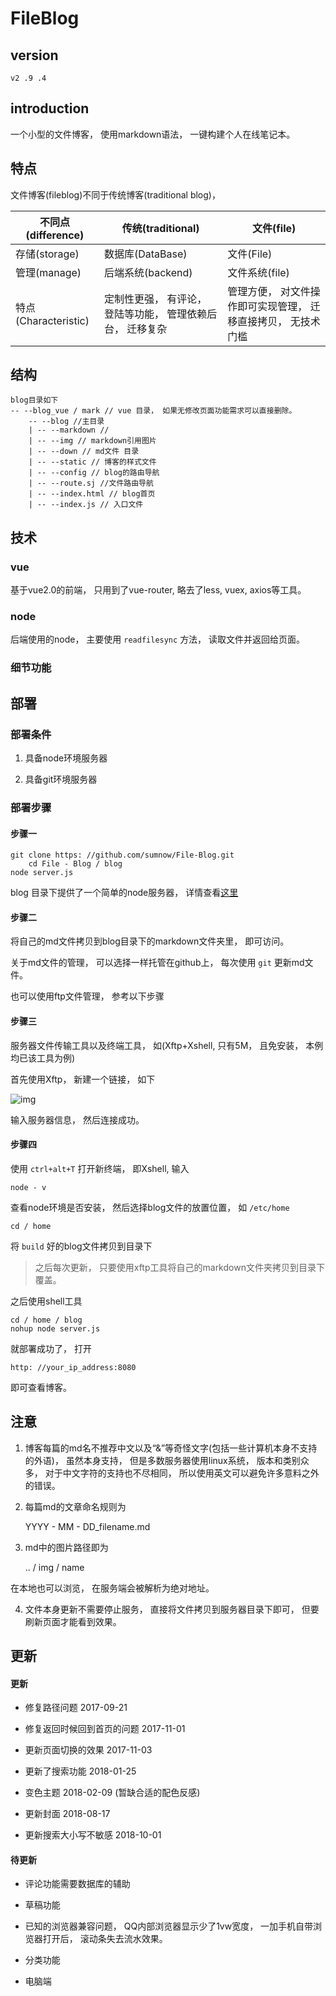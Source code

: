 # FileBlog

## version

    v2 .9 .4

## introduction

一个小型的文件博客， 使用markdown语法， 一键构建个人在线笔记本。 

<!-- - [目录](#目录)
- [特点](#特点)
- [结构](#结构)
- [技术](#技术)
  + [vue](#vue)
  + [node](#node)
- [部署](#部署)
  + [部署条件](#部署条件)
  + [部署步骤](#部署步骤)
- [注意](#注意)
- [更新](#更新)  
  + [已更新](#已更新)
  + [未更新](#未更新) -->

## 特点

文件博客(fileblog)不同于传统博客(traditional blog)， 

| 不同点(difference)    | 传统(traditional)             | 文件(file)                      |
|--------------------|-----------------------------|-------------------------------|
| 存储(storage)        | 数据库(DataBase)               | 文件(File)                      |
| 管理(manage)         | 后端系统(backend)               | 文件系统(file)                    |
| 特点(Characteristic) | 定制性更强， 有评论， 登陆等功能， 管理依赖后台， 迁移复杂 | 管理方便， 对文件操作即可实现管理， 迁移直接拷贝， 无技术门槛 |

## 结构

    blog目录如下
    -- --blog_vue / mark // vue 目录， 如果无修改页面功能需求可以直接删除。 
        -- --blog //主目录
        | -- --markdown //
        | -- --img // markdown引用图片
        | -- --down // md文件 目录
        | -- --static // 博客的样式文件
        | -- --config // blog的路由导航
        | -- --route.sj //文件路由导航  
        | -- --index.html // blog首页
        | -- --index.js // 入口文件

## 技术

### vue

基于vue2.0的前端， 只用到了vue-router, 略去了less, vuex, axios等工具。 

### node

后端使用的node， 主要使用 `readfilesync` 方法， 读取文件并返回给页面。 

### 细节功能

## 部署

### 部署条件

1. 具备node环境服务器

2. 具备git环境服务器

### 部署步骤

#### 步骤一

    git clone https: //github.com/sumnow/File-Blog.git
        cd File - Blog / blog
    node server.js

blog 目录下提供了一个简单的node服务器， 详情查看[这里](https://github.com/sumnow/simple-server)

#### 步骤二

将自己的md文件拷贝到blog目录下的markdown文件夹里， 即可访问。 

关于md文件的管理， 可以选择一样托管在github上， 每次使用 `git` 更新md文件。 

也可以使用ftp文件管理， 参考以下步骤

#### 步骤三

服务器文件传输工具以及终端工具， 如(Xftp+Xshell, 只有5M， 且免安装， 本例均已该工具为例)

首先使用Xftp， 新建一个链接， 如下

![img](../img/2017091901.png)

输入服务器信息， 然后连接成功。 

#### 步骤四

使用 `ctrl+alt+T` 打开新终端， 即Xshell, 输入

    node - v

查看node环境是否安装， 然后选择blog文件的放置位置， 如 `/etc/home` 

    cd / home

将 `build` 好的blog文件拷贝到目录下

> 之后每次更新， 只要使用xftp工具将自己的markdown文件夹拷贝到目录下覆盖。 

之后使用shell工具

    cd / home / blog
    nohup node server.js

就部署成功了， 打开

    http: //your_ip_address:8080

    
即可查看博客。 

## 注意

1. 博客每篇的md名不推荐中文以及“&”等奇怪文字(包括一些计算机本身不支持的外语)， 虽然本身支持， 但是多数服务器使用linux系统， 版本和类别众多， 对于中文字符的支持也不尽相同， 所以使用英文可以避免许多意料之外的错误。 

2. 每篇md的文章命名规则为

    YYYY - MM - DD_filename.md

3. md中的图片路径即为
    

    .. / img / name

在本地也可以浏览， 在服务端会被解析为绝对地址。 

4. 文件本身更新不需要停止服务， 直接将文件拷贝到服务器目录下即可， 但要刷新页面才能看到效果。 

## 更新

#### 更新

- 修复路径问题 2017-09-21

- 修复返回时候回到首页的问题 2017-11-01

- 更新页面切换的效果 2017-11-03

- 更新了搜索功能 2018-01-25

- 变色主题 2018-02-09 (暂缺合适的配色反感)

- 更新封面 2018-08-17

- 更新搜索大小写不敏感 2018-10-01

#### 待更新

- 评论功能需要数据库的辅助

- 草稿功能

- 已知的浏览器兼容问题， QQ内部浏览器显示少了1vw宽度， 一加手机自带浏览器打开后， 滚动条失去流水效果。 

- 分类功能

- 电脑端

